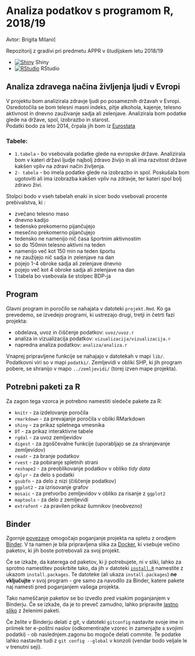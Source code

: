 # Analiza podatkov s programom R, 2018/19
Avtor: Brigita Milanič

Repozitorij z gradivi pri predmetu APPR v študijskem letu 2018/19

* [![Shiny](http://mybinder.org/badge.svg)](http://beta.mybinder.org/v2/gh/MBrigita/APPR-2018-19/master?urlpath=shiny/APPR-2018-19/projekt.Rmd) Shiny
* [![RStudio](http://mybinder.org/badge.svg)](http://beta.mybinder.org/v2/gh/MBrigita/APPR-2018-19/master?urlpath=rstudio) RStudio

## Analiza zdravega načina življenja ljudi v Evropi

V projektu bom analizirala zdravje ljudi po posameznih državah v Evropi. Osredotočila se bom telesni masni indeks, pitje alkohola, kajenje, telesno aktivnost in dnevno zauživanje sadja ali zelenjave. Analizirala bom podatke glede na države, spol, izobrazbo in starost.  
Podatki bodo za leto 2014, črpala jih bom iz [Eurostata](https://ec.europa.eu/eurostat/data/database)

### Tabele:
* `1.tabela` - bo vsebovala podatke glede na evropske države. Analizirala bom v kateri državi ljudje najbolj zdravo živijo in ali ima razvitost države kakšen vpliv na zdravi način življenja.
* `2- tabela` - bo imela podatke glede na izobrazbo in spol. Poskušala bom ugotoviti ali ima izobrazba kakšen vpliv na zdravje, ter kateri spol bolj zdravo živi.

Stolpci bodo v vseh tabelah enaki in sicer bodo vsebovali procente prebivalstva, ki :

* zvečano telesno maso
* dnevno kadijo
* tedensko prekomerno pijančujejo 
* mesečno prekomerno pijančujejo
* tedensko ne namenijo nič časa športnim aktivnostim
* so do 150min telesno aktivni na teden
* namenijo več kot 150 min na teden športu
* ne zaužijejo nič sadja in zelenjave na dan
* pojejo 1-4 obroke sadja ali zelenjave dnevno
* pojejo več kot 4 obroke sadja ali zelenjave na dan
* 1.tabela bo vsebovala še stolpec BDP-ja





## Program

Glavni program in poročilo se nahajata v datoteki `projekt.Rmd`.
Ko ga prevedemo, se izvedejo programi, ki ustrezajo drugi, tretji in četrti fazi projekta:

* obdelava, uvoz in čiščenje podatkov: `uvoz/uvoz.r`
* analiza in vizualizacija podatkov: `vizualizacija/vizualizacija.r`
* napredna analiza podatkov: `analiza/analiza.r`

Vnaprej pripravljene funkcije se nahajajo v datotekah v mapi `lib/`.
Podatkovni viri so v mapi `podatki/`.
Zemljevidi v obliki SHP, ki jih program pobere,
se shranijo v mapo `../zemljevidi/` (torej izven mape projekta).

## Potrebni paketi za R

Za zagon tega vzorca je potrebno namestiti sledeče pakete za R:

* `knitr` - za izdelovanje poročila
* `rmarkdown` - za prevajanje poročila v obliki RMarkdown
* `shiny` - za prikaz spletnega vmesnika
* `DT` - za prikaz interaktivne tabele
* `rgdal` - za uvoz zemljevidov
* `digest` - za zgoščevalne funkcije (uporabljajo se za shranjevanje zemljevidov)
* `readr` - za branje podatkov
* `rvest` - za pobiranje spletnih strani
* `reshape2` - za preoblikovanje podatkov v obliko *tidy data*
* `dplyr` - za delo s podatki
* `gsubfn` - za delo z nizi (čiščenje podatkov)
* `ggplot2` - za izrisovanje grafov
* `mosaic` - za pretvorbo zemljevidov v obliko za risanje z `ggplot2`
* `maptools` - za delo z zemljevidi
* `extrafont` - za pravilen prikaz šumnikov (neobvezno)

## Binder

Zgornje [povezave](#analiza-podatkov-s-programom-r-201819)
omogočajo poganjanje projekta na spletu z orodjem [Binder](https://mybinder.org/).
V ta namen je bila pripravljena slika za [Docker](https://www.docker.com/),
ki vsebuje večino paketov, ki jih boste potrebovali za svoj projekt.

Če se izkaže, da katerega od paketov, ki ji potrebujete, ni v sliki,
lahko za sprotno namestitev poskrbite tako,
da jih v datoteki [`install.R`](install.R) namestite z ukazom `install.packages`.
Te datoteke (ali ukaza `install.packages`) **ne vključujte** v svoj program -
gre samo za navodilo za Binder, katere pakete naj namesti pred poganjanjem vašega projekta.

Tako nameščanje paketov se bo izvedlo pred vsakim poganjanjem v Binderju.
Če se izkaže, da je to preveč zamudno,
lahko pripravite [lastno sliko](https://github.com/jaanos/APPR-docker) z želenimi paketi.

Če želite v Binderju delati z git,
v datoteki `gitconfig` nastavite svoje ime in priimek ter e-poštni naslov
(odkomentirajte vzorec in zamenjajte s svojimi podatki) -
ob naslednjem.zagonu bo mogoče delati commite.
Te podatke lahko nastavite tudi z `git config --global` v konzoli
(vendar bodo veljale le v trenutni seji).
